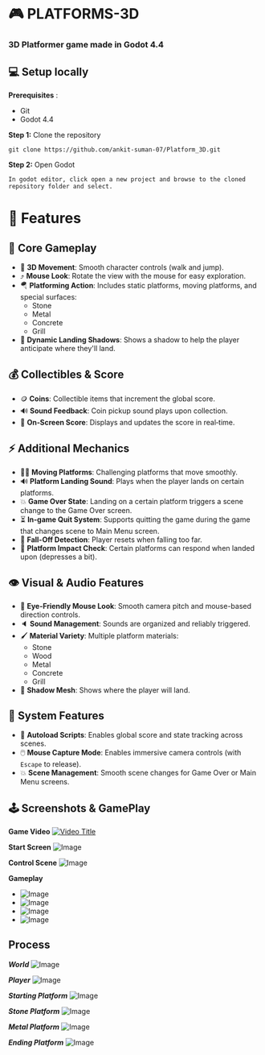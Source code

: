 # 🎮 PLATFORMS-3D 
### 3D Platformer game made in Godot 4.4

## 💻 Setup locally

**Prerequisites** :
- Git 
- Godot 4.4

**Step 1:** Clone the repository
```
git clone https://github.com/ankit-suman-07/Platform_3D.git
```

**Step 2:** Open Godot
```
In godot editor, click open a new project and browse to the cloned repository folder and select.
```

# 🚀 Features

## 🏁 Core Gameplay
- 👟 **3D Movement**: Smooth character controls (walk and jump).
- ⤴️ **Mouse Look**: Rotate the view with the mouse for easy exploration.
- 🪂 **Platforming Action**: Includes static platforms, moving platforms, and special surfaces:
  - Stone
  - Metal
  - Concrete
  - Grill
- 🎯 **Dynamic Landing Shadows**: Shows a shadow to help the player anticipate where they'll land.

## 💰 Collectibles & Score
- 🪙 **Coins**: Collectible items that increment the global score.
- 🔊 **Sound Feedback**: Coin pickup sound plays upon collection.
- 🏁 **On‑Screen Score**: Displays and updates the score in real‑time.

## ⚡️ Additional Mechanics
- 🚶‍♂️ **Moving Platforms**: Challenging platforms that move smoothly.
- 🔊 **Platform Landing Sound**: Plays when the player lands on certain platforms.
- 💥 **Game Over State**: Landing on a certain platform triggers a scene change to the Game Over screen.
- ⏳ **In-game Quit System**: Supports quitting the game during the game that changes scene to Main Menu screen.
- 👻 **Fall-Off Detection**: Player resets when falling too far.
- 🎯 **Platform Impact Check**: Certain platforms can respond when landed upon (depresses a bit).

## 👁️ Visual & Audio Features
- 🌅 **Eye-Friendly Mouse Look**: Smooth camera pitch and mouse-based direction controls.
- 🔈 **Sound Management**: Sounds are organized and reliably triggered.
- 🖌️ **Material Variety**: Multiple platform materials:
  - Stone
  - Wood
  - Metal
  - Concrete
  - Grill
- 👻 **Shadow Mesh**: Shows where the player will land.

## 🔄 System Features
- 🔄 **Autoload Scripts**: Enables global score and state tracking across scenes.
- 🖱️ **Mouse Capture Mode**: Enables immersive camera controls (with `Escape` to release).
- 💥 **Scene Management**: Smooth scene changes for Game Over or Main Menu screens.


## 🕹️ Screenshots & GamePlay

**Game Video**
[![Video Title](/screen_captures/game_start.png)](https://www.youtube.com/watch?v=yvoRzs2rXrQ)

**Start Screen**
![Image](/screen_captures/start.png)

**Control Scene**
![Image](/screen_captures/controls.png)

**Gameplay**
- ![Image](/screen_captures/game_2.png)
- ![Image](/screen_captures/game_3.png)
- ![Image](/screen_captures/game_4.png)
- ![Image](/screen_captures/game_5.png)


**Process**
---
***World***
![Image](/screen_captures/process_1.png)

***Player***
![Image](/screen_captures/process_5.png)

***Starting Platform***
![Image](/screen_captures/process_2.png)

***Stone Platform***
![Image](/screen_captures/process_3.png)

***Metal Platform***
![Image](/screen_captures/process_6.png)

***Ending Platform***
![Image](/screen_captures/process_4.png)